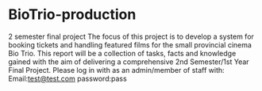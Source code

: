 # BioTrio-production
2 semester final project
The focus of this project is to develop a system for booking tickets and handling featured films for the small provincial cinema Bio Trio. 
This report will be a collection of tasks, facts and knowledge gained with the aim of delivering a comprehensive 2nd Semester/1st Year Final Project.
Please log in with as an admin/member of staff with:
Email:test@test.com
password:pass
